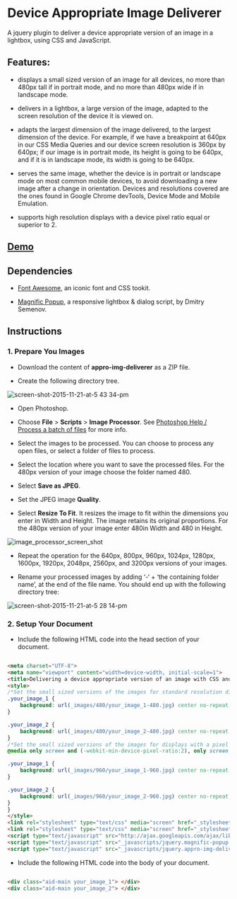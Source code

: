 # Device Appropriate Image Deliverer

A jquery plugin to deliver a device appropriate version of an image in a lightbox, using CSS and JavaScript.

## Features:

- displays a small sized version of an image for all devices, no more than 480px tall if in portrait mode, and no more than 480px wide if in landscape mode.

- delivers in a lightbox, a large version of the image, adapted to the screen resolution of the device it is viewed on.

- adapts the largest dimension of the image delivered, to the largest dimension of the device. For example, if we have a breakpoint at 640px in our CSS Media Queries and our device screen resolution is 360px by 640px; if our image is in portrait mode, its height is going to be 640px, and if it is in landscape mode, its width is going to be 640px.

- serves the same image, whether the device is in portrait or landscape mode on most common mobile devices, to avoid downloading a new image after a change in orientation. Devices and resolutions covered are the ones found in Google Chrome devTools, Device Mode and Mobile Emulation.

- supports high resolution displays with a device pixel ratio equal or superior to 2.


## [Demo](http://htmlpreview.github.io/?https://github.com/nbeaumont/appro-img-deliverer/blob/master/index.html)

## Dependencies

  * [Font Awesome](https://fortawesome.github.io/Font-Awesome/), an iconic font and CSS tookit.

  * [Magnific Popup](http://dimsemenov.com/plugins/magnific-popup/), a responsive lightbox & dialog script, by Dmitry Semenov.

## Instructions

### 1. Prepare You Images

  * Download the content of **appro-img-deliverer** as a ZIP file.
  
  * Create the following directory tree.
  
![screen-shot-2015-11-21-at-5 43 34-pm](https://cloud.githubusercontent.com/assets/10236829/11320919/e3c3645e-9078-11e5-9b27-0b2400421352.png)

  * Open Photoshop.

  * Choose **File** > **Scripts** > **Image Processor**. See [Photoshop Help / 
Process a batch of files](https://helpx.adobe.com/photoshop/using/processing-batch-files.html) for more info.

  * Select the images to be processed. You can choose to process any open files, or select a folder of files to process.

  * Select the location where you want to save the processed files. For the 480px version of your image choose the folder named 480.

  * Select **Save as JPEG**.

  * Set the JPEG image **Quality**.

  * Select **Resize To Fit**. It resizes the image to fit within the dimensions you enter in Width and Height. The image retains its original proportions. For the 480px version of your image enter 480in Width and 480 in Height.

![image_processor_screen_shot](https://cloud.githubusercontent.com/assets/10236829/11309892/80c900d2-8f94-11e5-8115-99778741f5af.png)

  * Repeat the operation for the 640px, 800px, 960px, 1024px, 1280px, 1600px, 1920px, 2048px, 2560px, and 3200px versions of your images.

  * Rename your processed images by adding ‘-‘ + ‘the containing folder name’, at the end of the file name. You should end up with the following directory tree:

![screen-shot-2015-11-21-at-5 28 14-pm](https://cloud.githubusercontent.com/assets/10236829/11320921/18631736-9079-11e5-8624-09d634708dcb.png)

### 2. Setup Your Document

  * Include the following HTML code into the head section of your document.

```html

<meta charset="UTF-8">
<meta name="viewport" content="width=device-width, initial-scale=1">
<title>Delivering a device appropriate version of an image with CSS and JavaScript</title>
<style>
/*Set the small sized versions of the images for standard resolution displays*/
.your_image_1 {
	background: url(_images/480/your_image_1-480.jpg) center no-repeat;
}

.your_image_2 {
	background: url(_images/480/your_image_2-480.jpg) center no-repeat;
}
/*Set the small sized versions of the images for displays with a pixel ratio superior or equal to 2*/
@media only screen and (-webkit-min-device-pixel-ratio:2), only screen and (min-resolution:192dpi), only screen and (min-resolution:2dppx) {

.your_image_1 {
	background: url(_images/960/your_image_1-960.jpg) center no-repeat;
}

.your_image_2 {
	background: url(_images/960/your_image_2-960.jpg) center no-repeat;
}
}
</style>
<link rel="stylesheet" type="text/css" media="screen" href="_stylesheets/magnific-popup.css">
<link rel="stylesheet" type="text/css" media="screen" href="_stylesheets/appro-img-deliverer.css">
<script type="text/javascript" src="http://ajax.googleapis.com/ajax/libs/jquery/1.11.1/jquery.min.js"></script>
<script type="text/javascript" src="_javascripts/jquery.magnific-popup.min.js"></script>
<script type="text/javascript" src="_javascripts/jquery.appro-img-deliverer.js"></script>

```
  * Include the following HTML code into the body of your document.

```html

<div class="aid-main your_image_1"> </div>
<div class="aid-main your_image_2"> </div>

```



